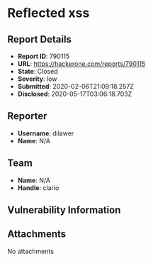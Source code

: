# Reflected xss

## Report Details
- **Report ID**: 790115
- **URL**: https://hackerone.com/reports/790115
- **State**: Closed
- **Severity**: low
- **Submitted**: 2020-02-06T21:09:18.257Z
- **Disclosed**: 2020-05-17T03:06:18.703Z

## Reporter
- **Username**: dilawer
- **Name**: N/A

## Team
- **Name**: N/A
- **Handle**: clario

## Vulnerability Information


## Attachments
No attachments
